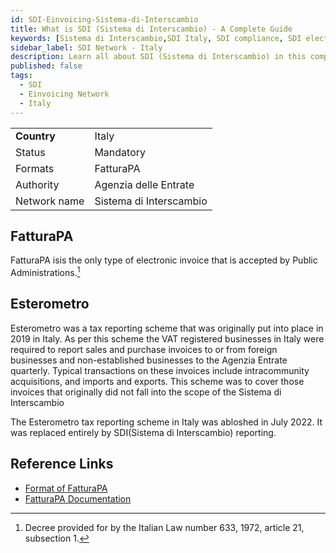 ```yaml
---
id: SDI-Einvoicing-Sistema-di-Interscambio
title: What is SDI (Sistema di Interscambio) - A Complete Guide
keywords: [Sistema di Interscambio,SDI Italy, SDI compliance, SDI electronic invoicing, SDI software, SDI invoice format, SDI benefits, SDI vs SdI, SDI invoice management, SDI solutions, SDI digital transformation, SDI requirements, SDI tax compliance, SDI invoice approval process, SDI digital signature, SDI for small businesses, SDI for freelancers, SDI API, SDI invoicing process, SDI data interchange, SDI VAT, SDI XML, SDI document management, SDI automated invoice processing, SDI interoperability, SDI security, SDI invoice transmission, SDI electronic billing, SDI regulatory compliance, SDI invoice archiving, SDI document exchange, SDI document flow, SDI invoicing software, SDI B2B, SDI invoice validation, SDI e-commerce, SDI accounting software, SDI invoicing system, SDI digital invoicing]
sidebar_label: SDI Network - Italy
description: Learn all about SDI (Sistema di Interscambio) in this comprehensive guide, including how it works and why it's important.
published: false
tags:
  - SDI
  - Einvoicing Network
  - Italy
---
```


<table  >
    <tr>
      <td align="left"><b>Country</b></td>
        <td align="left">Italy</td>
    </tr>
    <tr>
        <td align="Left">Status</td>
        <td align="left">Mandatory</td>
    </tr>
  <tr>
        <td align="left">Formats</td>
        <td align="left">FatturaPA</td>
    </tr>
  <tr>
        <td align="left">Authority</td>
        <td align="left">Agenzia delle Entrate</td>
    </tr>
  <tr>
        <td align="left">Network name</td>
        <td align="left">Sistema di Interscambio</td>
 
</table>




## FatturaPA
FatturaPA isis the only type of electronic invoice that is accepted by Public Administrations.[^1] 

## Esterometro

Esterometro was a tax reporting scheme that was originally put into place in 2019 in Italy. As per this scheme the VAT registered businesses in Italy were required to report sales and purchase invoices to or from foreign businesses and non-established businesses to the Agenzia Entrate quarterly. 
Typical transactions on these invoices include intracommunity acquisitions, and imports and exports. This scheme was to cover those invoices that originally did not fall into the scope of the Sistema di Interscambio

The Esterometro tax reporting scheme in Italy was abloshed in July 2022. It was replaced entirely by SDI(Sistema di Interscambio) reporting. 

<!--


## What it is, How to Use it, and Things to Note for e-Invoicing in Europe

## What is Peppol?

## Uses of Peppol

## How to Sign Up and Send E-Invoices on Peppol

## Integration with Peppol 

## Things to Note When Using Peppol

-->

## Reference Links
* [Format of FatturaPA](https://www.fatturapa.gov.it/en/lafatturapa/formatofatturapa/)
* [FatturaPA Documentation](https://www.fatturapa.gov.it/en/norme-e-regole/documentazione-fattura-elettronica/formato-fatturapa/)

[^1]: Decree provided for by the Italian Law number 633, 1972, article 21, subsection 1. 

